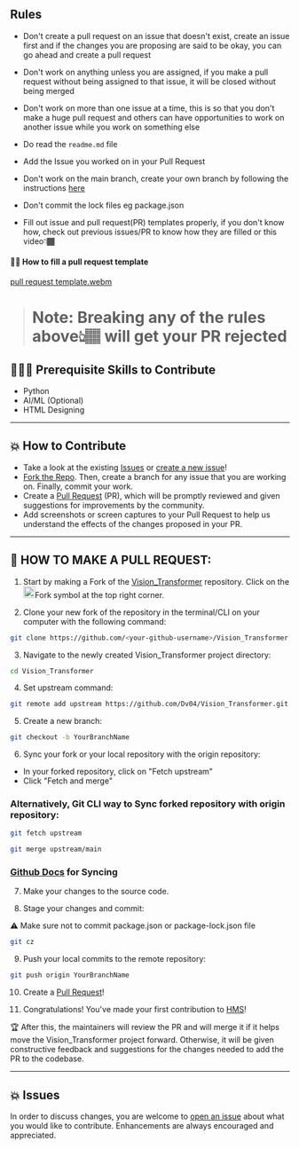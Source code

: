## Rules

- Don't create a pull request on an issue that doesn't exist, create an issue first and if the changes you are proposing are said to be okay, you can go ahead and create a pull request

- Don't work on anything unless you are assigned, if you make a pull request without being assigned to that issue, it will be closed without being merged

- Don't work on more than one issue at a time, this is so that you don't make a huge pull request and others can have opportunities to work on another issue while you work on something else

- Do read the `readme.md` file

- Add the Issue you worked on in your Pull Request 

- Don't work on the main branch, create your own branch by following the instructions [here](https://github.com/Dv04/Vision_Transformer/blob/main/CONTRIBUTING.md#-how-to-make-a-pull-request)

- Don't commit the lock files eg package.json

- Fill out issue and pull request(PR) templates properly, if you don't know how, check out previous issues/PR to know how they are filled or this video👇🏾

#### 👌🏾 How to fill a pull request template
[pull request template.webm](https://user-images.githubusercontent.com/78784850/195570788-05a6fe61-a9a3-4abe-ae17-936ffd6ea171.webm)

> # Note: Breaking any of the rules above👆🏽 will get your PR rejected

## 👩🏽‍💻 Prerequisite Skills to Contribute

- Python
- AI/ML (Optional)
- HTML Designing

---

## 💥 How to Contribute

- Take a look at the existing [Issues](https://github.com/Dv04/Vision_Transformer/issues) or [create a new issue](https://github.com/Dv04/Vision_Transformer/issues/new/choose)!
- [Fork the Repo](https://github.com/Dv04/Vision_Transformer/fork). Then, create a branch for any issue that you are working on. Finally, commit your work.
- Create a [Pull Request](https://github.com/Dv04/Vision_Transformer/compare) (PR), which will be promptly reviewed and given suggestions for improvements by the community.
- Add screenshots or screen captures to your Pull Request to help us understand the effects of the changes proposed in your PR.

---

## 🌟 HOW TO MAKE A PULL REQUEST:

1. Start by making a Fork of the [Vision_Transformer](https://github.com/Dv04/Vision_Transformer) repository. Click on the <a href="https://github.com/Dv04/Vision_Transformer/fork"><img src="https://i.imgur.com/G4z1kEe.png" height="21" width="21"></a>Fork symbol at the top right corner.

2. Clone your new fork of the repository in the terminal/CLI on your computer with the following command:

```bash
git clone https://github.com/<your-github-username>/Vision_Transformer
```

3. Navigate to the newly created Vision_Transformer project directory:

```bash
cd Vision_Transformer
```

4. Set upstream command:

```bash
git remote add upstream https://github.com/Dv04/Vision_Transformer.git
```

5. Create a new branch:

```bash
git checkout -b YourBranchName
```

6. Sync your fork or your local repository with the origin repository:

- In your forked repository, click on "Fetch upstream"
- Click "Fetch and merge"

### Alternatively, Git CLI way to Sync forked repository with origin repository:

```bash
git fetch upstream
```

```bash
git merge upstream/main
```

### [Github Docs](https://docs.github.com/en/github/collaborating-with-pull-requests/addressing-merge-conflicts/resolving-a-merge-conflict-on-github) for Syncing

7. Make your changes to the source code.

8. Stage your changes and commit:

⚠️ Make sure not to commit package.json or package-lock.json file

```bash
git cz
```

9. Push your local commits to the remote repository:

```bash
git push origin YourBranchName
```

10. Create a [Pull Request](https://help.github.com/en/github/collaborating-with-issues-and-pull-requests/creating-a-pull-request)!

11. Congratulations! You've made your first contribution to [HMS](https://github.com/Dv04/Vision_Transformer/graphs/contributors)!

🏆 After this, the maintainers will review the PR and will merge it if it helps move the Vision_Transformer project forward. Otherwise, it will be given constructive feedback and suggestions for the changes needed to add the PR to the codebase.

---

## 💥 Issues

In order to discuss changes, you are welcome to [open an issue](https://github.com/Dv04/Vision_Transformer/issues/new/choose) about what you would like to contribute. Enhancements are always encouraged and appreciated.